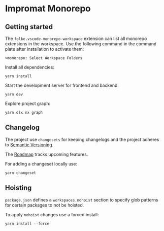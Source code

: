 # Impromat Monorepo

## Getting started

The `folke.vscode-monorepo-workspace` extension can list all monorepo extensions in the workspace. Use the following command in the command plate after installation to activate them:

```
>monorepo: Select Workspace Folders
```

Install all dependencies:

```
yarn install
```

Start the development server for frontend and backend:

```
yarn dev
```

Explore project graph:

```
yarn dlx nx graph
```

## Changelog

The project use `changesets` for keeping changelogs and the project adheres to [Semantic Versioning](https://semver.org/spec/v2.0.0.html).

The [Roadmap](./ROADMAP.md) tracks upcoming features.

For adding a changeset locally use:

```
yarn changeset
```

## Hoisting

`package.json` defines a `workspaces.nohoist` section to specify glob patterns for certain packages to not be hoisted.

To apply `nohoist` changes use a forced install:

```
yarn install --force
```
